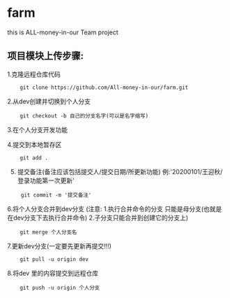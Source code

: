 # farm
this is ALL-money-in-our Team project
## 项目模块上传步骤:
1.克隆远程仓库代码

        git clone https://github.com/All-money-in-our/farm.git

2.从dev创建并切换到个人分支

        git checkout -b 自己的分支名字(可以是名字缩写)

3.在个人分支开发功能

4.提交到本地暂存区

        git add .

5. 提交备注(备注应该包括提交人/提交日期/所更新功能)
   例:'20200101/王迎秋/登录功能第一次更新'

        git commit -m '提交备注'
    
    
6.将个人分支合并到dev分支
(注意:  1.执行合并命令的分支 只能是母分支(也就是在dev分支下去执行合并命令) 
        2.子分支只能合并到创建它的分支上)

        git merge 个人分支名

7.更新dev分支(一定要先更新再提交!!!)

        git pull -u origin dev

8.将dev 里的内容提交到远程仓库

        git push -u origin 个人分支

